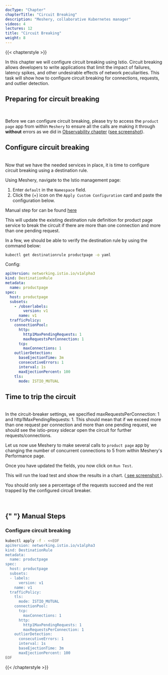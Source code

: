 ```yaml
---
docType: "Chapter"
chapterTitle: "Circuit Breaking"
description: "Meshery, collaborative Kubernetes manager"
videos: 4
lectures: 12
title: "Circuit Breaking"
weight: 8
---
```


{{< chapterstyle >}}

In this chapter we will configure circuit breaking using Istio. Circuit breaking allows developers to write applications that limit the impact of failures, latency spikes, and other undesirable effects of network peculiarities. This task will show how to configure circuit breaking for connections, requests, and outlier detection.

<h2 class="chapter-sub-heading">Preparing for circuit breaking</h2>
<br />

Before we can configure circuit breaking, please try to access the `product page` app from within `Meshery` to ensure all the calls are making it through **without** errors as we did in [Observability chapter](observability) (<a href="/images/learning-path/istio/meshery_initial_load_test.webp">see screenshot</a>).

<h2 class="chapter-sub-heading"> Configure circuit breaking</h2>

<br />
Now that we have the needed services in place, it is time to configure circuit breaking using
a destination rule.

Using Meshery, navigate to the Istio management page:

1. Enter `default` in the `Namespace` field.
2. Click the (+) icon on the `Apply Custom Configuration` card and paste the configuration below.

<p>
  Manual step for can be found <a href="#appendix">here</a>
</p>

This will update the existing destination rule definition for product page service to break the circuit if there are more than one connection and more than one pending request.

In a few, we should be able to verify the destination rule by using the command below:

```sh
kubectl get destinationrule productpage -o yaml
```

Config:

```yaml
apiVersion: networking.istio.io/v1alpha3
kind: DestinationRule
metadata:
  name: productpage
spec:
  host: productpage
  subsets:
    - /obserlabels:
        version: v1
      name: v1
  trafficPolicy:
    connectionPool:
      http:
        http1MaxPendingRequests: 1
        maxRequestsPerConnection: 1
      tcp:
        maxConnections: 1
    outlierDetection:
      baseEjectionTime: 3m
      consecutiveErrors: 1
      interval: 1s
      maxEjectionPercent: 100
    tls:
      mode: ISTIO_MUTUAL
```

<h2 class="chapter-sub-heading"> Time to trip the circuit</h2>

<br />
In the circuit-breaker settings, we specified maxRequestsPerConnection: 1 and http1MaxPendingRequests:
1. This should mean that if we exceed more than one request per connection and more than one
pending request, we should see the istio-proxy sidecar open the circuit for further requests/connections.

Let us now use Meshery to make several calls to `product page` app by changing the number of concurrent connections to 5 from within Meshery's Performance page.

Once you have updated the fields, you now click on `Run Test`.

This will run the load test and show the results in a chart. (<a href="/images/learning-path/istio/meshery_cb_load_test.webp"> see screenshot </a>).

You should only see a percentage of the requests succeed and the rest trapped by the configured circuit breaker.

<br />
<h2>
  {" "}
  <a name="appendix"></a> Manual Steps
</h2>

<h3 class="chapter-alt-heading"> Configure circuit breaking</h3>

```sh
kubectl apply -f - <<EOF
apiVersion: networking.istio.io/v1alpha3
kind: DestinationRule
metadata:
  name: productpage
spec:
  host: productpage
  subsets:
  - labels:
      version: v1
    name: v1
  trafficPolicy:
    tls:
      mode: ISTIO_MUTUAL
    connectionPool:
      tcp:
        maxConnections: 1
      http:
        http1MaxPendingRequests: 1
        maxRequestsPerConnection: 1
    outlierDetection:
      consecutiveErrors: 1
      interval: 1s
      baseEjectionTime: 3m
      maxEjectionPercent: 100
EOF
```

{{< /chapterstyle >}}
